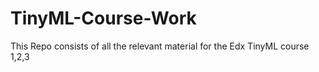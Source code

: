 # TinyML-Course-Work
This Repo consists of all the relevant material for the Edx TinyML course 1,2,3
